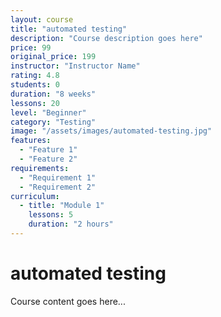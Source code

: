 ```yaml
---
layout: course
title: "automated testing"
description: "Course description goes here"
price: 99
original_price: 199
instructor: "Instructor Name"
rating: 4.8
students: 0
duration: "8 weeks"
lessons: 20
level: "Beginner"
category: "Testing"
image: "/assets/images/automated-testing.jpg"
features:
  - "Feature 1"
  - "Feature 2"
requirements:
  - "Requirement 1"
  - "Requirement 2"
curriculum:
  - title: "Module 1"
    lessons: 5
    duration: "2 hours"
---
```


# automated testing

Course content goes here...
